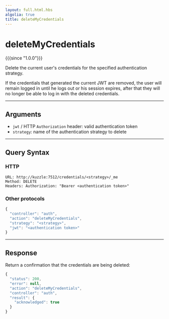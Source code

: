 ```yaml
---
layout: full.html.hbs
algolia: true
title: deleteMyCredentials
---
```


# deleteMyCredentials

{{{since "1.0.0"}}}

Delete the current user's credentials for the specified authentication strategy.

If the credentials that generated the current JWT are removed, the user will remain logged in until he logs out or his session expires, after that they will no longer be able to log in with the deleted credentials.

---

## Arguments

* `jwt` / HTTP `Authorization` header: valid authentication token
* `strategy`: name of the authentication strategy to delete

---

## Query Syntax

### HTTP

```http
URL: http://kuzzle:7512/credentials/<strategy>/_me
Method: DELETE  
Headers: Authorization: "Bearer <authentication token>"
```


### Other protocols

```js
{
  "controller": "auth",
  "action": "deleteMyCredentials",
  "strategy": "<strategy>",
  "jwt": "<authentication token>"
}
```

---

## Response

Return a confirmation that the credentials are being deleted:

```js
{
  "status": 200,
  "error": null,
  "action": "deleteMyCredentials",
  "controller": "auth",
  "result": {
    "acknowledged": true
  }
}
```
